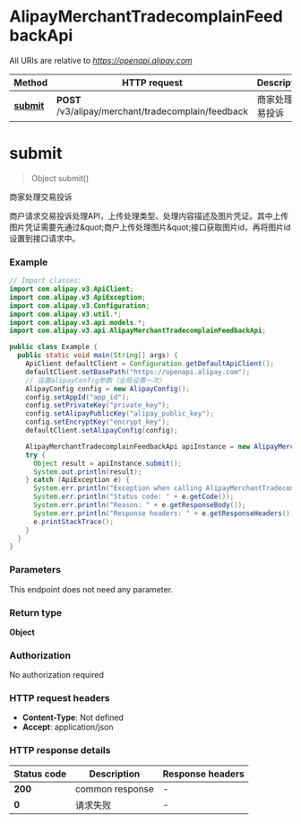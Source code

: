 # AlipayMerchantTradecomplainFeedbackApi

All URIs are relative to *https://openapi.alipay.com*

| Method | HTTP request | Description |
|------------- | ------------- | -------------|
| [**submit**](AlipayMerchantTradecomplainFeedbackApi.md#submit) | **POST** /v3/alipay/merchant/tradecomplain/feedback | 商家处理交易投诉 |


<a name="submit"></a>
# **submit**
> Object submit()

商家处理交易投诉

商户请求交易投诉处理API，上传处理类型、处理内容描述及图片凭证。其中上传图片凭证需要先通过\&quot;商户上传处理图片\&quot;接口获取图片id，再将图片id设置到接口请求中。

### Example
```java
// Import classes:
import com.alipay.v3.ApiClient;
import com.alipay.v3.ApiException;
import com.alipay.v3.Configuration;
import com.alipay.v3.util.*;
import com.alipay.v3.api.models.*;
import com.alipay.v3.api.AlipayMerchantTradecomplainFeedbackApi;

public class Example {
  public static void main(String[] args) {
    ApiClient defaultClient = Configuration.getDefaultApiClient();
    defaultClient.setBasePath("https://openapi.alipay.com");
    // 设置alipayConfig参数（全局设置一次）
    AlipayConfig config = new AlipayConfig();
    config.setAppId("app_id");
    config.setPrivateKey("private_key");
    config.setAlipayPublicKey("alipay_public_key");
    config.setEncryptKey("encrypt_key");
    defaultClient.setAlipayConfig(config);

    AlipayMerchantTradecomplainFeedbackApi apiInstance = new AlipayMerchantTradecomplainFeedbackApi(defaultClient);
    try {
      Object result = apiInstance.submit();
      System.out.println(result);
    } catch (ApiException e) {
      System.err.println("Exception when calling AlipayMerchantTradecomplainFeedbackApi#submit");
      System.err.println("Status code: " + e.getCode());
      System.err.println("Reason: " + e.getResponseBody());
      System.err.println("Response headers: " + e.getResponseHeaders());
      e.printStackTrace();
    }
  }
}
```

### Parameters
This endpoint does not need any parameter.

### Return type

**Object**

### Authorization

No authorization required

### HTTP request headers

 - **Content-Type**: Not defined
 - **Accept**: application/json

### HTTP response details
| Status code | Description | Response headers |
|-------------|-------------|------------------|
| **200** | common response |  -  |
| **0** | 请求失败 |  -  |

